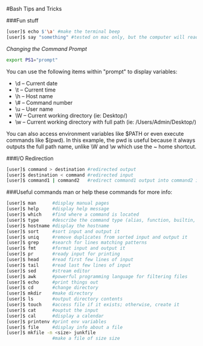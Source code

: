 #Bash Tips and Tricks

###Fun stuff
```bash
[user]$ echo $'\a' #make the terminal beep
[user]$ say "something" #tested on mac only, but the computer will read text to you
```
_Changing the Command Prompt_
```bash
export PS1="prompt"
```
You can use the following items within "prompt" to display variables:
* \d – Current date
* \t – Current time
* \h – Host name
* \\# – Command number
* \u – User name
* \W – Current working directory (ie: Desktop/)
* \w – Current working directory with full path (ie: /Users/Admin/Desktop/)

You can also access environment variables like $PATH or even execute commands like $(pwd). In this example, the pwd is useful because it always outputs the full path name, unlike \W and \w which use the ~ home shortcut.

###I/O Redirection
```bash
[user]$ command > destination #redirected output
[user]$ destination < command #redirected input
[user]$ command1 | command2   #redirect command1 output into command2 input
```

###Useful commands
man or help these commands for more info:
```bash
[user]$ man      #display manual pages
[user]$ help     #display help message
[user]$ which    #find where a command is located
[user]$ type     #describe the command type (alias, function, builtin, etc.)
[user]$ hostname #display the hostname
[user]$ sort     #sort input and output it
[user]$ uniq     #remove duplicates from sorted input and output it
[user]$ grep     #search for lines matching patterns
[user]$ fmt      #format input and output it
[user]$ pr       #ready input for printing
[user]$ head     #read first few lines of input
[user]$ tail     #read last few lines of input
[user]$ sed      #stream editor
[user]$ awk      #powerful programming language for filtering files
[user]$ echo     #print things out
[user]$ cd       #change directory
[user]$ mkdir    #make directory
[user]$ ls       #output directory contents
[user]$ touch    #access file if it exists; otherwise, create it
[user]$ cat      #ouptut the input
[user]$ cal      #display a calendar
[user]$ printenv #print env variables
[user]$ file     #display info about a file
[user]$ mkfile -n <size> junkfile
                 #make a file of size size
```
